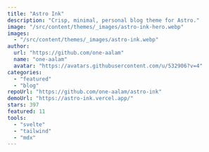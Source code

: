 ```yaml
---
title: "Astro Ink"
description: "Crisp, minimal, personal blog theme for Astro."
image: "/src/content/themes/_images/astro-ink-hero.webp"
images:
  - "/src/content/themes/_images/astro-ink.webp"
author:
  url: "https://github.com/one-aalam"
  name: "one-aalam"
  avatar: "https://avatars.githubusercontent.com/u/532906?v=4"
categories:
  - "featured"
  - "blog"
repoUrl: "https://github.com/one-aalam/astro-ink"
demoUrl: "https://astro-ink.vercel.app/"
stars: 397
featured: 11
tools:
  - "svelte"
  - "tailwind"
  - "mdx"
---
```

